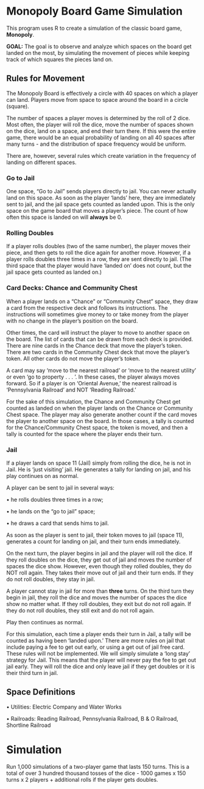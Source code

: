 # Monopoly Board Game Simulation
This program uses R to create a simulation of the classic board game, **Monopoly**.

**GOAL:** The goal is to observe and analyze which spaces on the board get landed on the most, by simulating the movement of pieces while keeping track of which squares the pieces land on.

## Rules for Movement

The Monopoly Board is effectively a circle with 40 spaces on which a player can land. Players move from space to space around the board in a circle (square).

The number of spaces a player moves is determined by the roll of 2 dice. Most often, the player will roll the dice,
move the number of spaces shown on the dice, land on a space, and end their turn there. If this were the entire
game, there would be an equal probability of landing on all 40 spaces after many turns - and the distribution of
space frequency would be uniform.

There are, however, several rules which create variation in the frequency of landing on different spaces.

### Go to Jail

One space, “Go to Jail” sends players directly to jail. You can never actually land on this space. As soon as the player ‘lands’ here, they are immediately sent to jail, and the jail space gets counted as landed upon. This is the only space on the game board that moves a player’s piece. The count of how
often this space is landed on will **always** be 0.

### Rolling Doubles

If a player rolls doubles (two of the same number), the player moves their piece, and then gets to roll the dice again
for another move. However, if a player rolls doubles three times in a row, they are sent directly to jail. (The third space
that the player would have ‘landed on’ does not count, but the jail space gets counted as landed on.)

### Card Decks: Chance and Community Chest

When a player lands on a “Chance” or “Community Chest” space, they draw a card from the respective deck and follows its instructions. The instructions will sometimes give money to or take money from the player with no change in the player’s position on the board. 

Other times, the card will instruct the player to move to another space on the board. The list of cards that can be drawn from each deck is provided.
There are nine cards in the Chance deck that move the player’s token. There are two cards in the Community Chest
deck that move the player’s token. All other cards do not move the player’s token. 

A card may say ‘move to the nearest railroad’ or ‘move to the nearest utility’ or even ‘go to property . . . ’. In these
cases, the player always moves forward. So if a player is on ‘Oriental Avenue,’ the nearest railroad is ‘Pennsylvania
Railroad’ and NOT ‘Reading Railroad.’

For the sake of this simulation, the Chance and Community Chest get counted as landed on when the player
lands on the Chance or Community Chest space. The player may also generate another count if the card moves the
player to another space on the board. In those cases, a tally is counted for the Chance/Community Chest space, the
token is moved, and then a tally is counted for the space where the player ends their turn.

### Jail

If a player lands on space 11 (Jail) simply from rolling the dice, he is not in Jail. He is ‘just visiting’ jail. He
generates a tally for landing on jail, and his play continues on as normal.

A player can be sent to jail in several ways:

  •  he rolls doubles three times in a row;

  • he lands on the “go to jail” space;

  • he draws a card that sends hims to jail.

As soon as the player is sent to jail, their token moves to jail (space 11), generates a count for landing on jail, and
their turn ends immediately.

On the next turn, the player begins in jail and the player will roll the dice. If they roll doubles on the dice, they get
out of jail and moves the number of spaces the dice show. However, even though they rolled doubles, they do NOT
roll again. They takes their move out of jail and their turn ends. If they do not roll doubles, they stay in jail.

A player cannot stay in jail for more than **three** turns. On the third turn they begin in jail, they roll the dice and
moves the number of spaces the dice show no matter what. If they roll doubles, they exit but do not roll again. If they
do not roll doubles, they still exit and do not roll again.

Play then continues as normal.

For this simulation, each time a player ends their turn in Jail, a tally will be counted as having been ‘landed upon.’
There are more rules on jail that include paying a fee to get out early, or using a get out of jail free card. These rules will not be implemented.
We will simply simulate a ‘long stay’ strategy for Jail. This means that the player will
never pay the fee to get out jail early. They will roll the dice and only leave jail if they get doubles or it is their third turn in jail.


## Space Definitions

  • Utilities: Electric Company and Water Works

  • Railroads: Reading Railroad, Pennsylvania Railroad, B & O Railroad, Shortline Railroad

# Simulation

Run 1,000 simulations of a two-player game that lasts 150 turns. This is a total of over 3 hundred
thousand tosses of the dice - 1000 games x 150 turns x 2 players + additional rolls if the player gets doubles.





